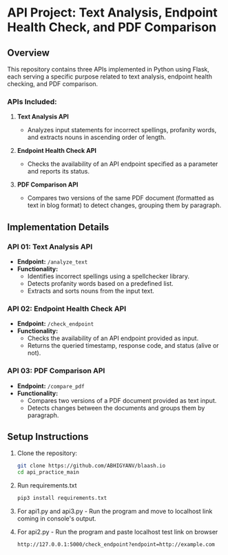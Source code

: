 # API Project: Text Analysis, Endpoint Health Check, and PDF Comparison

## Overview

This repository contains three APIs implemented in Python using Flask, each serving a specific purpose related to text analysis, endpoint health checking, and PDF comparison.

### APIs Included:

1. **Text Analysis API**
   - Analyzes input statements for incorrect spellings, profanity words, and extracts nouns in ascending order of length.

2. **Endpoint Health Check API**
   - Checks the availability of an API endpoint specified as a parameter and reports its status.

3. **PDF Comparison API**
   - Compares two versions of the same PDF document (formatted as text in blog format) to detect changes, grouping them by paragraph.

## Implementation Details

### API 01: Text Analysis API

- **Endpoint:** `/analyze_text`
- **Functionality:**
  - Identifies incorrect spellings using a spellchecker library.
  - Detects profanity words based on a predefined list.
  - Extracts and sorts nouns from the input text.

### API 02: Endpoint Health Check API

- **Endpoint:** `/check_endpoint`
- **Functionality:**
  - Checks the availability of an API endpoint provided as input.
  - Returns the queried timestamp, response code, and status (alive or not).

### API 03: PDF Comparison API

- **Endpoint:** `/compare_pdf`
- **Functionality:**
  - Compares two versions of a PDF document provided as text input.
  - Detects changes between the documents and groups them by paragraph.

## Setup Instructions

1. Clone the repository:

   ```bash
   git clone https://github.com/ABHIGYANV/blaash.io
   cd api_practice_main

2. Run requirements.txt

   ```bash
   pip3 install requirements.txt

3. For api1.py and api3.py - Run the program and move to localhost link coming in console's output.
4. For api2.py - Run the program and paste localhost test link on browser
   ```bash
   http://127.0.0.1:5000/check_endpoint?endpoint=http://example.com

